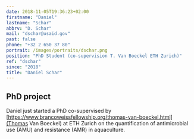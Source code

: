 ```yaml
---
date: 2018-11-05T19:36:23+02:00
firstname: "Daniel"
lastname: "Schar"
abbrv: "D. Schar"
mail: "dschar@usaid.gov"
past: false
phone: "+32 2 650 37 80"
portrait: /images/portraits/dschar.png
position: "PhD Student (co-supervision T. Van Boeckel ETH Zurich)"
ref: "dschar"
since: "2018"
title: "Daniel Schar"
---
```


## PhD project
Daniel just started a PhD co-supervised by [https://www.brancoweissfellowship.org/thomas-van-boeckel.html](Thomas Van Boeckel) at ETH Zurich on the quantification of antimicrobial use (AMU) and 
resistance (AMR) in aquaculture. 





